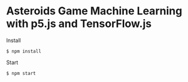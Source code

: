 # Asteroids Game Machine Learning with p5.js and TensorFlow.js

Install
```
$ npm install
```

Start
```
$ npm start
```